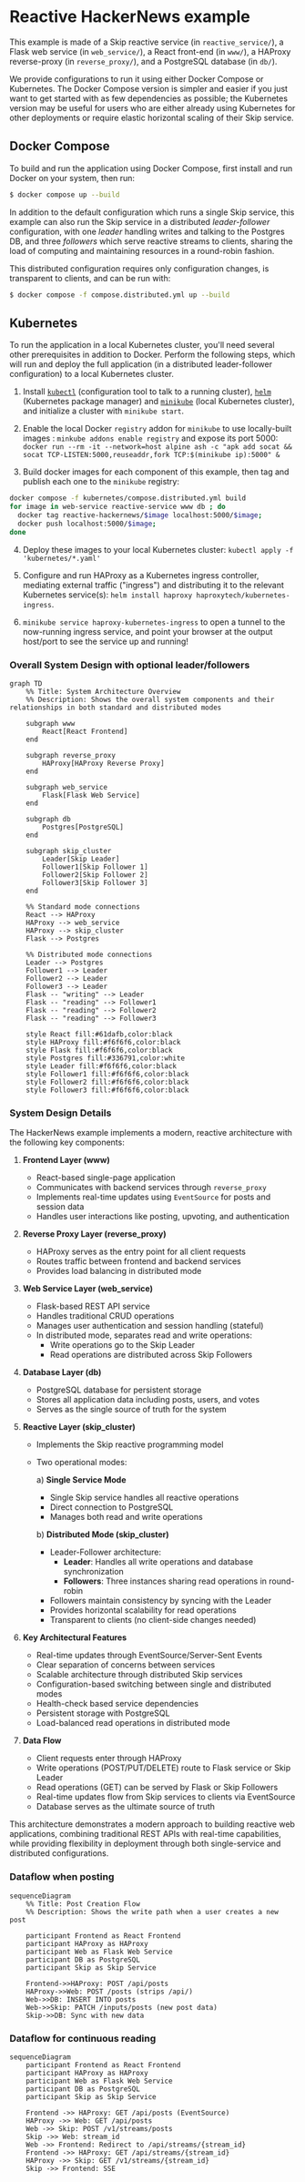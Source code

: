 # Reactive HackerNews example

This example is made of a Skip reactive service (in `reactive_service/`), a
Flask web service (in `web_service/`), a React front-end (in `www/`), a HAProxy
reverse-proxy (in `reverse_proxy/`), and a PostgreSQL database (in `db/`).

We provide configurations to run it using either Docker Compose or Kubernetes.
The Docker Compose version is simpler and easier if you just want to get
started with as few dependencies as possible; the Kubernetes version may be
useful for users who are either already using Kubernetes for other deployments
or require elastic horizontal scaling of their Skip service.

## Docker Compose

To build and run the application using Docker Compose, first install and run
Docker on your system, then run:

```bash
$ docker compose up --build
```

In addition to the default configuration which runs a single Skip service, this
example can also run the Skip service in a distributed *leader-follower*
configuration, with one *leader* handling writes and talking to the Postgres DB,
and three *followers* which serve reactive streams to clients, sharing the load
of computing and maintaining resources in a round-robin fashion.

This distributed configuration requires only configuration changes, is
transparent to clients, and can be run with:
```bash
$ docker compose -f compose.distributed.yml up --build
```

## Kubernetes

To run the application in a local Kubernetes cluster, you'll need several other
prerequisites in addition to Docker.  Perform the following steps, which will
run and deploy the full application (in a distributed leader-follower
configuration) to a local Kubernetes cluster.

1. Install [`kubectl`](https://kubernetes.io/docs/tasks/tools/#kubectl)
   (configuration tool to talk to a running cluster),
   [`helm`](https://helm.sh/docs/intro/install/) (Kubernetes package manager)
   and [`minikube`](https://minikube.sigs.k8s.io/docs/start) (local Kubernetes
   cluster), and initialize a cluster with `minikube start`.

2. Enable the local Docker `registry` addon for `minikube` to use
   locally-built images : `minkube addons enable registry` and expose its port
   5000: `docker run --rm -it --network=host alpine ash -c "apk add socat &&
   socat TCP-LISTEN:5000,reuseaddr,fork TCP:$(minikube ip):5000" &`

3. Build docker images for each component of this example, then tag and publish
   each one to the `minikube` registry:
```bash
docker compose -f kubernetes/compose.distributed.yml build
for image in web-service reactive-service www db ; do
  docker tag reactive-hackernews/$image localhost:5000/$image;
  docker push localhost:5000/$image;
done
```

4. Deploy these images to your local Kubernetes cluster: `kubectl apply -f 'kubernetes/*.yaml'`

5. Configure and run HAProxy as a Kubernetes ingress controller, mediating
   external traffic ("ingress") and distributing it to the relevant Kubernetes
   service(s): `helm install haproxy haproxytech/kubernetes-ingress`.

6. `minikube service haproxy-kubernetes-ingress` to open a tunnel to the
   now-running ingress service, and point your browser at the output host/port
   to see the service up and running!

### Overall System Design with optional leader/followers

```mermaid
graph TD
    %% Title: System Architecture Overview
    %% Description: Shows the overall system components and their relationships in both standard and distributed modes

    subgraph www
        React[React Frontend]
    end

    subgraph reverse_proxy
        HAProxy[HAProxy Reverse Proxy]
    end

    subgraph web_service
        Flask[Flask Web Service]
    end

    subgraph db
        Postgres[PostgreSQL]
    end

    subgraph skip_cluster
        Leader[Skip Leader]
        Follower1[Skip Follower 1]
        Follower2[Skip Follower 2]
        Follower3[Skip Follower 3]
    end

    %% Standard mode connections
    React --> HAProxy
    HAProxy --> web_service
    HAProxy --> skip_cluster
    Flask --> Postgres

    %% Distributed mode connections
    Leader --> Postgres
    Follower1 --> Leader
    Follower2 --> Leader
    Follower3 --> Leader
    Flask -- "writing" --> Leader
    Flask -- "reading" --> Follower1
    Flask -- "reading" --> Follower2
    Flask -- "reading" --> Follower3

    style React fill:#61dafb,color:black
    style HAProxy fill:#f6f6f6,color:black
    style Flask fill:#f6f6f6,color:black
    style Postgres fill:#336791,color:white
    style Leader fill:#f6f6f6,color:black
    style Follower1 fill:#f6f6f6,color:black
    style Follower2 fill:#f6f6f6,color:black
    style Follower3 fill:#f6f6f6,color:black
```

### System Design Details

The HackerNews example implements a modern, reactive architecture with the following key components:

1. **Frontend Layer (www)**
   - React-based single-page application
   - Communicates with backend services through `reverse_proxy`
   - Implements real-time updates using `EventSource` for posts and session data
   - Handles user interactions like posting, upvoting, and authentication

2. **Reverse Proxy Layer (reverse_proxy)**
   - HAProxy serves as the entry point for all client requests
   - Routes traffic between frontend and backend services
   - Provides load balancing in distributed mode

3. **Web Service Layer (web_service)**
   - Flask-based REST API service
   - Handles traditional CRUD operations
   - Manages user authentication and session handling (stateful)
   - In distributed mode, separates read and write operations:
     - Write operations go to the Skip Leader
     - Read operations are distributed across Skip Followers

4. **Database Layer (db)**
   - PostgreSQL database for persistent storage
   - Stores all application data including posts, users, and votes
   - Serves as the single source of truth for the system

5. **Reactive Layer (skip_cluster)**
   - Implements the Skip reactive programming model
   - Two operational modes:
     
     a) **Single Service Mode**
     - Single Skip service handles all reactive operations
     - Direct connection to PostgreSQL
     - Manages both read and write operations
     
     b) **Distributed Mode (skip_cluster)**
     - Leader-Follower architecture:
       - **Leader**: Handles all write operations and database synchronization
       - **Followers**: Three instances sharing read operations in round-robin
     - Followers maintain consistency by syncing with the Leader
     - Provides horizontal scalability for read operations
     - Transparent to clients (no client-side changes needed)

6. **Key Architectural Features**
   - Real-time updates through EventSource/Server-Sent Events
   - Clear separation of concerns between services
   - Scalable architecture through distributed Skip services
   - Configuration-based switching between single and distributed modes
   - Health-check based service dependencies
   - Persistent storage with PostgreSQL
   - Load-balanced read operations in distributed mode

7. **Data Flow**
   - Client requests enter through HAProxy
   - Write operations (POST/PUT/DELETE) route to Flask service or Skip Leader
   - Read operations (GET) can be served by Flask or Skip Followers
   - Real-time updates flow from Skip services to clients via EventSource
   - Database serves as the ultimate source of truth

This architecture demonstrates a modern approach to building reactive web applications, combining traditional REST APIs with real-time capabilities, while providing flexibility in deployment through both single-service and distributed configurations.


### Dataflow when posting

```mermaid
sequenceDiagram
    %% Title: Post Creation Flow
    %% Description: Shows the write path when a user creates a new post

    participant Frontend as React Frontend
    participant HAProxy as HAProxy
    participant Web as Flask Web Service
    participant DB as PostgreSQL
    participant Skip as Skip Service

    Frontend->>HAProxy: POST /api/posts
    HAProxy->>Web: POST /posts (strips /api/)
    Web->>DB: INSERT INTO posts
    Web->>Skip: PATCH /inputs/posts (new post data)
    Skip->>DB: Sync with new data
```

### Dataflow for continuous reading

```mermaid
sequenceDiagram
    participant Frontend as React Frontend
    participant HAProxy as HAProxy
    participant Web as Flask Web Service
    participant DB as PostgreSQL
    participant Skip as Skip Service

    Frontend ->> HAProxy: GET /api/posts (EventSource)
    HAProxy ->> Web: GET /api/posts
    Web ->> Skip: POST /v1/streams/posts
    Skip ->> Web: stream_id
    Web ->> Frontend: Redirect to /api/streams/{stream_id}
    Frontend ->> HAProxy: GET /api/streams/{stream_id}
    HAProxy ->> Skip: GET /v1/streams/{stream_id}
    Skip ->> Frontend: SSE
```
